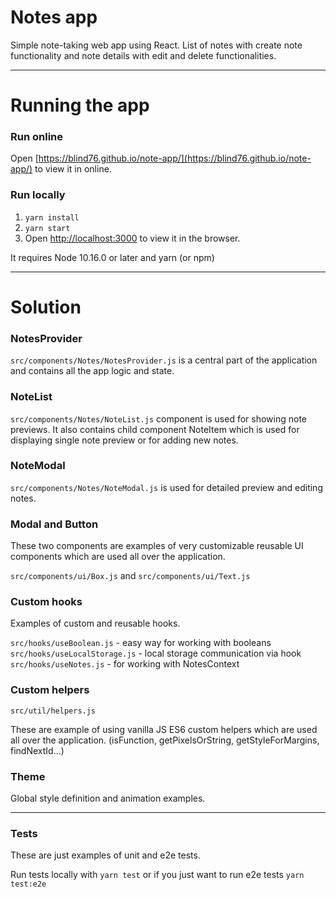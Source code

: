 # Notes app

Simple note-taking web app using React.
List of notes with create note functionality and note details with edit and delete functionalities.

---

# Running the app

### Run online

Open [https://blind76.github.io/note-app/](https://blind76.github.io/note-app/) to view it in online.

### Run locally

1. `yarn install`
2. `yarn start`
3. Open [http://localhost:3000](http://localhost:3000) to view it in the browser.

It requires Node 10.16.0 or later and yarn (or npm)

---

# Solution

### NotesProvider
`src/components/Notes/NotesProvider.js` is a central part of the application and contains all the app logic and state. 

### NoteList
`src/components/Notes/NoteList.js` component is used for showing note previews. It also contains child component NoteItem which is used for displaying single note preview or for adding new notes.

### NoteModal
`src/components/Notes/NoteModal.js` is used for detailed preview and editing notes. 

### Modal and Button
These two components are examples of very customizable reusable UI components which are used all over the application.

`src/components/ui/Box.js` and `src/components/ui/Text.js`

### Custom hooks
Examples of custom and reusable hooks.

`src/hooks/useBoolean.js` - easy way for working with booleans
`src/hooks/useLocalStorage.js` - local storage communication via hook
`src/hooks/useNotes.js` - for working with NotesContext

### Custom helpers

`src/util/helpers.js`

These are example of using vanilla JS ES6 custom helpers which are used all over the application.
(isFunction, getPixelsOrString, getStyleForMargins, findNextId...)

### Theme
Global style definition and animation examples.

---

### Tests

These are just examples of unit and e2e tests.

Run tests locally with `yarn test` or if you just want to run e2e tests `yarn test:e2e`



